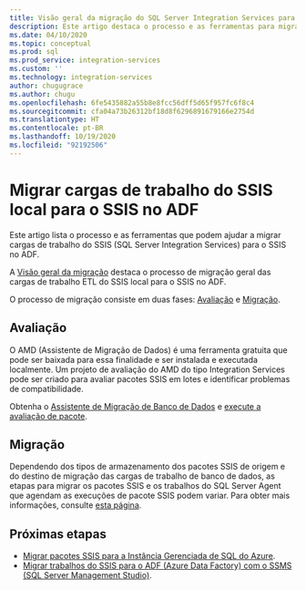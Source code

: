 ```yaml
---
title: Visão geral da migração do SQL Server Integration Services para o Azure | Microsoft Docs
description: Este artigo destaca o processo e as ferramentas para migrar o SQL Server Integration Services para o Azure.
ms.date: 04/10/2020
ms.topic: conceptual
ms.prod: sql
ms.prod_service: integration-services
ms.custom: ''
ms.technology: integration-services
author: chugugrace
ms.author: chugu
ms.openlocfilehash: 6fe5435882a55b8e8fcc56dff5d65f957fc6f8c4
ms.sourcegitcommit: cfa04a73b26312bf18d8f6296891679166e2754d
ms.translationtype: HT
ms.contentlocale: pt-BR
ms.lasthandoff: 10/19/2020
ms.locfileid: "92192506"
---
```

# <a name="migrate-on-premises-ssis-workloads-to-ssis-in-adf"></a>Migrar cargas de trabalho do SSIS local para o SSIS no ADF

Este artigo lista o processo e as ferramentas que podem ajudar a migrar cargas de trabalho do SSIS (SQL Server Integration Services) para o SSIS no ADF.

A [Visão geral da migração](/azure/data-factory/scenario-ssis-migration-overview) destaca o processo de migração geral das cargas de trabalho ETL do SSIS local para o SSIS no ADF.

O processo de migração consiste em duas fases: [Avaliação](/azure/data-factory/scenario-ssis-migration-overview#assessment) e [Migração](/azure/data-factory/scenario-ssis-migration-overview#migration).

## <a name="assessment"></a>Avaliação

O AMD (Assistente de Migração de Dados) é uma ferramenta gratuita que pode ser baixada para essa finalidade e ser instalada e executada localmente. Um projeto de avaliação do AMD do tipo Integration Services pode ser criado para avaliar pacotes SSIS em lotes e identificar problemas de compatibilidade.

Obtenha o [Assistente de Migração de Banco de Dados](../../dma/dma-overview.md) e [execute a avaliação de pacote](../../dma/dma-assess-ssis.md).

## <a name="migration"></a>Migração

Dependendo dos tipos de armazenamento dos pacotes SSIS de origem e do destino de migração das cargas de trabalho de banco de dados, as etapas para migrar os pacotes SSIS e os trabalhos do SQL Server Agent que agendam as execuções de pacote SSIS podem variar. Para obter mais informações, consulte [esta página](/azure/data-factory/scenario-ssis-migration-overview#migration).

## <a name="next-steps"></a>Próximas etapas

- [Migrar pacotes SSIS para a Instância Gerenciada de SQL do Azure](/azure/dms/how-to-migrate-ssis-packages-managed-instance).
- [Migrar trabalhos do SSIS para o ADF (Azure Data Factory) com o SSMS (SQL Server Management Studio)](/azure/data-factory/how-to-migrate-ssis-job-ssms).